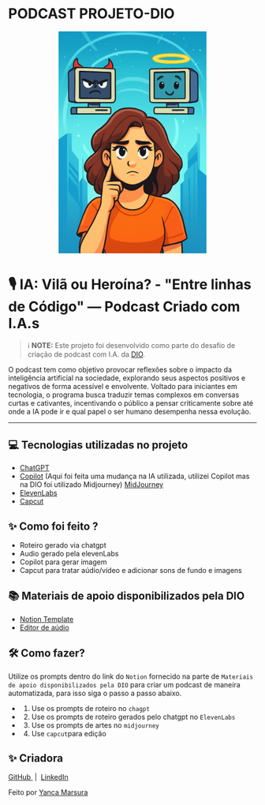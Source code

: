 # PODCAST PROJETO-DIO
<p align="center">
<img 
    src="Copilot.png"
    width="300"
/>
</p>

# 🎙️ IA: Vilã ou Heroína? - "Entre linhas de Código" — Podcast Criado com I.A.s

> ℹ️ **NOTE:** Este projeto foi desenvolvido como parte do desafio de criação de podcast com I.A. da [DIO](https://dio.me).

O podcast tem como objetivo provocar reflexões sobre o impacto da inteligência artificial na sociedade, explorando seus aspectos positivos e negativos de forma acessível e envolvente. Voltado para iniciantes em tecnologia, o programa busca traduzir temas complexos em conversas curtas e cativantes, incentivando o público a pensar criticamente sobre até onde a IA pode ir e qual papel o ser humano desempenha nessa evolução.

---

## 💻 Tecnologias utilizadas no projeto

- [ChatGPT](https://chat.openai.com/) 
- [Copilot](https://copilot.microsoft.com/) (Aqui foi feita uma mudança na IA utilizada, utilizei Copilot mas na DIO foi utilizado Midjourney) [MidJourney](https://www.midjourney.com/app/)
- [ElevenLabs](https://beta.elevenlabs.io/)
- [Capcut](https://www.capcut.com/pt-br/)

## ✨ Como foi feito ?

- Roteiro gerado via chatgpt
- Audio gerado pela elevenLabs
- Copilot para gerar imagem
- Capcut para tratar aúdio/vídeo e adicionar sons de fundo e imagens

## 📚 Materiais de apoio disponibilizados pela DIO

- [Notion Template](https://helpful-jump-17b.notion.site/PAS-Podcast-AI-Studio-210489e15d7a4a73b743bb159e45d06f?pvs=4)
- [Editor de aúdio](https://www.capcut.com/editor?from_page=landing_page&__action_from=picture_V%C3%ADdeos%20profissionais%20em%20minutos,%20n%C3%A3o%20em%20horas.)


## 🛠️ Como fazer?

Utilize os prompts dentro do link do `Notion` fornecido na parte de `Materiais de apoio disponibilizados pela DIO` para criar um podcast de maneira automatizada, para isso siga o passo a passo abaixo.

- 1. Use os prompts de roteiro no `chagpt`
- 2. Use os prompts de roteiro gerados pelo chatgpt no  `ElevenLabs`
- 3. Use os prompts de artes no `midjourney`
- 4. Use `capcut`para edição     

## ✨ Criadora

   <a 
        href="https://github.com/yancamarsura">
        GitHub
    </a>
    &nbsp;|&nbsp;
    <a 
        href="www.linkedin.com/in/yanca">
        LinkedIn
    </a>


Feito por [Yanca Marsura](https://github.com/yancamarsura)
